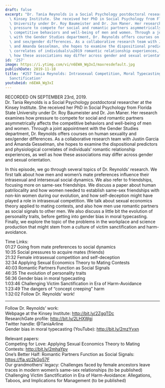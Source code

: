 ```yaml
---
draft: false
excerpt: "Dr. Tania Reynolds is a Social Psychology postdoctoral researcher at the\
  \ Kinsey Institute. She received her PhD in Social Psychology from Florida State\
  \ University under Dr. Roy Baumeister and Dr. Jon Maner. Her research examines how\
  \ pressure to compete for social and romantic partners asymmetrically affects the\
  \ competitive behaviors and well-being of men and women. Through a joint appointment\
  \ with the Gender Studies department, Dr. Reynolds offers courses on human sexuality\
  \ and sex/gender differences. As a collaborative research team with Justin Garcia\
  \ and Amanda Gesselman, she hopes to examine the dispositional predictors and physiological\
  \ correlates of individuals\u2019 romantic relationship experiences, as well as\
  \ how these associations may differ across gender and sexual orientation."
id: '257'
image: https://i.ytimg.com/vi/n6EWA_Wg3xI/maxresdefault.jpg
publishDate: 2019-11-18
title: '#257 Tania Reynolds: Intrasexual Competition, Moral Typecasting, And Victim
  Sanctification'
youtubeid: n6EWA_Wg3xI
---
```

<div class="timelinks">

RECORDED ON SEPTEMBER 23rd, 2019.  
Dr. Tania Reynolds is a Social Psychology postdoctoral researcher at the Kinsey Institute. She received her PhD in Social Psychology from Florida State University under Dr. Roy Baumeister and Dr. Jon Maner. Her research examines how pressure to compete for social and romantic partners asymmetrically affects the competitive behaviors and well-being of men and women. Through a joint appointment with the Gender Studies department, Dr. Reynolds offers courses on human sexuality and sex/gender differences. As a collaborative research team with Justin Garcia and Amanda Gesselman, she hopes to examine the dispositional predictors and physiological correlates of individuals’ romantic relationship experiences, as well as how these associations may differ across gender and sexual orientation.

In this episode, we go through several topics of Dr. Reynolds’ research. We first talk about how men and women’s mate preferences influence their intrasexual and intersexual social dynamics. We also refer to friendships, focusing more on same-sex friendships. We discuss a paper about human patrilocality and how women needed to establish same-sex friendships with non-kin women during our evolution, and how self-deception might have played a role in intrasexual competition. We talk about sexual economics theory applied to mating contests, and also how men use romantic partners as social signals to other men. We also discuss a little bit the evolution of personality traits, before getting into gender bias in moral typecasting. Finally, we explore the topic of the problems in the workplace and science production that might stem from a culture of victim sanctification and harm-avoidance.

Time Links:  
<time>01:27</time> Going from mate preferences to social dynamics  
<time>10:35</time> Social pressures to acquire mates (friends)  
<time>21:32</time> Female intrasexual competition and self-deception  
<time>32:34</time> Applying Sexual Economics Theory to Mating Contests  
<time>40:03</time> Romantic Partners Function as Social Signals  
<time>46:35</time> The evolution of personality traits  
<time>56:36</time> Gender bias in moral typecasting  
<time>1:03:46</time> Challenging Victim Sanctification in Era of Harm-Avoidance  
<time>1:23:49</time> The dangers of “concept creeping” harm  
<time>1:32:02</time> Follow Dr. Reynolds’ work!

---

Follow Dr. Reynolds’ work:  
Webpage at the Kinsey Institute: http://bit.ly/2ZgqTDc  
ResearchGate profile: http://bit.ly/2LHXWgj  
Twitter handle: @TaniaArline  
Gender bias in moral typecasting (YouTube): http://bit.ly/2mzYvxn

Relevant papers:  
Competing for Love: Applying Sexual Economics Theory to Mating Contests: http://bit.ly/2mhaYpv  
One’s Better Half: Romantic Partners Function as Social Signals: https://fla.st/2kGp57F  
Our grandmothers’ legacy: Challenges faced by female ancestors leave traces in modern women’s same-sex relationships (to be published)  
Challenging Victim Sanctification in Era of Harm-Avoidance: Allegations, Taboos, and Implications for Management (to be published)
</div>

